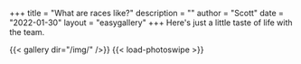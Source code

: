+++
title = "What are races like?"
description = ""
author = "Scott"
date = "2022-01-30"
layout = "easygallery"
+++
Here's just a little taste of life with the team.

{{< gallery dir="/img/" />}}
{{< load-photoswipe >}}